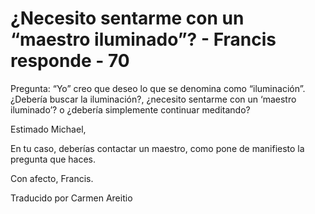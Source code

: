 # ¿Necesito sentarme con un  “maestro iluminado”? - Francis responde - 70

Pregunta: “Yo” creo que deseo lo que se denomina como “iluminación”. ¿Debería buscar la iluminación?, ¿necesito sentarme con un ‘maestro iluminado’? o ¿debería simplemente continuar meditando? 

Estimado Michael,

En tu caso, deberías contactar un maestro, como pone de manifiesto la pregunta que haces.

Con afecto, Francis.

Traducido por Carmen Areitio

